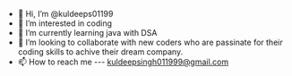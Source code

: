 - 👋 Hi, I’m @kuldeeps01199
- 👀 I’m interested in coding
- 🌱 I’m currently learning java with DSA
- 💞️ I’m looking to collaborate with new coders who are passinate for their coding skills to achive their dream company.
- 📫 How to reach me --- kuldeepsingh011999@gmail.com

<!---
kuldeeps01199/kuldeeps01199 is a ✨ special ✨ repository because its `README.md` (this file) appears on your GitHub profile.
You can click the Preview link to take a look at your changes.
--->
